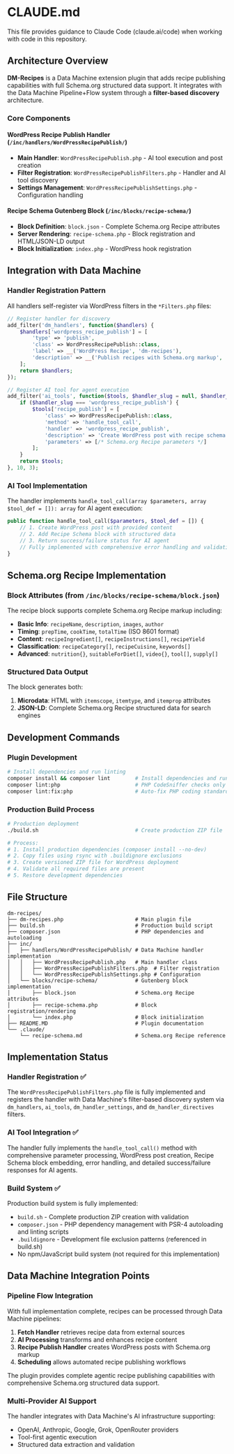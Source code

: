 # CLAUDE.md

This file provides guidance to Claude Code (claude.ai/code) when working with code in this repository.

## Architecture Overview

**DM-Recipes** is a Data Machine extension plugin that adds recipe publishing capabilities with full Schema.org structured data support. It integrates with the Data Machine Pipeline+Flow system through a **filter-based discovery** architecture.

### Core Components

#### WordPress Recipe Publish Handler (`/inc/handlers/WordPressRecipePublish/`)
- **Main Handler**: `WordPressRecipePublish.php` - AI tool execution and post creation
- **Filter Registration**: `WordPressRecipePublishFilters.php` - Handler and AI tool discovery
- **Settings Management**: `WordPressRecipePublishSettings.php` - Configuration handling

#### Recipe Schema Gutenberg Block (`/inc/blocks/recipe-schema/`)
- **Block Definition**: `block.json` - Complete Schema.org Recipe attributes
- **Server Rendering**: `recipe-schema.php` - Block registration and HTML/JSON-LD output  
- **Block Initialization**: `index.php` - WordPress hook registration

## Integration with Data Machine

### Handler Registration Pattern
All handlers self-register via WordPress filters in the `*Filters.php` files:

```php
// Register handler for discovery
add_filter('dm_handlers', function($handlers) {
    $handlers['wordpress_recipe_publish'] = [
        'type' => 'publish',
        'class' => WordPressRecipePublish::class,
        'label' => __('WordPress Recipe', 'dm-recipes'),
        'description' => __('Publish recipes with Schema.org markup', 'dm-recipes')
    ];
    return $handlers;
});

// Register AI tool for agent execution
add_filter('ai_tools', function($tools, $handler_slug = null, $handler_config = []) {
    if ($handler_slug === 'wordpress_recipe_publish') {
        $tools['recipe_publish'] = [
            'class' => WordPressRecipePublish::class,
            'method' => 'handle_tool_call',
            'handler' => 'wordpress_recipe_publish',
            'description' => 'Create WordPress post with recipe schema block',
            'parameters' => [/* Schema.org Recipe parameters */]
        ];
    }
    return $tools;
}, 10, 3);
```

### AI Tool Implementation
The handler implements `handle_tool_call(array $parameters, array $tool_def = []): array` for AI agent execution:

```php
public function handle_tool_call($parameters, $tool_def = []) {
    // 1. Create WordPress post with provided content
    // 2. Add Recipe Schema block with structured data  
    // 3. Return success/failure status for AI agent
    // Fully implemented with comprehensive error handling and validation
}
```

## Schema.org Recipe Implementation

### Block Attributes (from `/inc/blocks/recipe-schema/block.json`)
The recipe block supports complete Schema.org Recipe markup including:

- **Basic Info**: `recipeName`, `description`, `images`, `author`
- **Timing**: `prepTime`, `cookTime`, `totalTime` (ISO 8601 format)
- **Content**: `recipeIngredient[]`, `recipeInstructions[]`, `recipeYield`
- **Classification**: `recipeCategory[]`, `recipeCuisine`, `keywords[]`
- **Advanced**: `nutrition{}`, `suitableForDiet[]`, `video{}`, `tool[]`, `supply[]`

### Structured Data Output
The block generates both:
1. **Microdata**: HTML with `itemscope`, `itemtype`, and `itemprop` attributes
2. **JSON-LD**: Complete Schema.org Recipe structured data for search engines

## Development Commands

### Plugin Development
```bash
# Install dependencies and run linting
composer install && composer lint        # Install dependencies and run PHP linting
composer lint:php                        # PHP CodeSniffer checks only
composer lint:fix:php                    # Auto-fix PHP coding standard issues
```

### Production Build Process
```bash
# Production deployment
./build.sh                               # Create production ZIP file

# Process:
# 1. Install production dependencies (composer install --no-dev)
# 2. Copy files using rsync with .buildignore exclusions  
# 3. Create versioned ZIP file for WordPress deployment
# 4. Validate all required files are present
# 5. Restore development dependencies
```

## File Structure

```
dm-recipes/
├── dm-recipes.php                       # Main plugin file
├── build.sh                             # Production build script
├── composer.json                        # PHP dependencies and autoloading
├── inc/
│   ├── handlers/WordPressRecipePublish/ # Data Machine handler implementation
│   │   ├── WordPressRecipePublish.php   # Main handler class
│   │   ├── WordPressRecipePublishFilters.php  # Filter registration
│   │   └── WordPressRecipePublishSettings.php # Configuration
│   └── blocks/recipe-schema/            # Gutenberg block implementation
│       ├── block.json                   # Schema.org Recipe attributes
│       ├── recipe-schema.php            # Block registration/rendering
│       └── index.php                    # Block initialization
├── README.MD                            # Plugin documentation
└── .claude/
    └── recipe-schema.md                 # Schema.org Recipe reference
```

## Implementation Status

### Handler Registration ✅
The `WordPressRecipePublishFilters.php` file is fully implemented and registers the handler with Data Machine's filter-based discovery system via `dm_handlers`, `ai_tools`, `dm_handler_settings`, and `dm_handler_directives` filters.

### AI Tool Integration ✅
The handler fully implements the `handle_tool_call()` method with comprehensive parameter processing, WordPress post creation, Recipe Schema block embedding, error handling, and detailed success/failure responses for AI agents.

### Build System ✅
Production build system is fully implemented:
- `build.sh` - Complete production ZIP creation with validation
- `composer.json` - PHP dependency management with PSR-4 autoloading and linting scripts
- `.buildignore` - Development file exclusion patterns (referenced in build.sh)
- No npm/JavaScript build system (not required for this implementation)


## Data Machine Integration Points

### Pipeline Flow Integration
With full implementation complete, recipes can be processed through Data Machine pipelines:
1. **Fetch Handler** retrieves recipe data from external sources
2. **AI Processing** transforms and enhances recipe content  
3. **Recipe Publish Handler** creates WordPress posts with Schema.org markup
4. **Scheduling** allows automated recipe publishing workflows

The plugin provides complete agentic recipe publishing capabilities with comprehensive Schema.org structured data support.

### Multi-Provider AI Support
The handler integrates with Data Machine's AI infrastructure supporting:
- OpenAI, Anthropic, Google, Grok, OpenRouter providers
- Tool-first agentic execution
- Structured data extraction and validation